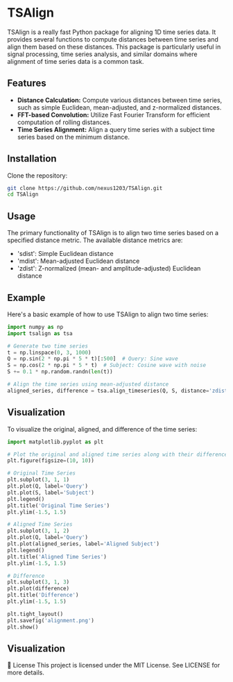 # TSAlign

TSAlign is a really fast Python package for aligning 1D time series data. It provides several functions to compute distances between time series and align them based on these distances. This package is particularly useful in signal processing, time series analysis, and similar domains where alignment of time series data is a common task.

## Features

- **Distance Calculation:** Compute various distances between time series, such as simple Euclidean, mean-adjusted, and z-normalized distances.
- **FFT-based Convolution:** Utilize Fast Fourier Transform for efficient computation of rolling distances.
- **Time Series Alignment:** Align a query time series with a subject time series based on the minimum distance.

## Installation

Clone the repository:

```bash
git clone https://github.com/nexus1203/TSAlign.git
cd TSAlign
```

## Usage
The primary functionality of TSAlign is to align two time series based on a specified distance metric. The available distance metrics are:

- 'sdist': Simple Euclidean distance
- 'mdist': Mean-adjusted Euclidean distance
- 'zdist': Z-normalized (mean- and amplitude-adjusted) Euclidean distance

## Example
Here's a basic example of how to use TSAlign to align two time series:

```python
import numpy as np
import tsalign as tsa

# Generate two time series
t = np.linspace(0, 3, 1000)
Q = np.sin(2 * np.pi * 5 * t)[:500]  # Query: Sine wave
S = np.cos(2 * np.pi * 5 * t)  # Subject: Cosine wave with noise
S += 0.1 * np.random.randn(len(t))

# Align the time series using mean-adjusted distance
aligned_series, difference = tsa.align_timeseries(Q, S, distance='zdist')
```
## Visualization
To visualize the original, aligned, and difference of the time series:
```python
import matplotlib.pyplot as plt

# Plot the original and aligned time series along with their difference
plt.figure(figsize=(10, 10))

# Original Time Series
plt.subplot(3, 1, 1)
plt.plot(Q, label='Query')
plt.plot(S, label='Subject')
plt.legend()
plt.title('Original Time Series')
plt.ylim(-1.5, 1.5)

# Aligned Time Series
plt.subplot(3, 1, 2)
plt.plot(Q, label='Query')
plt.plot(aligned_series, label='Aligned Subject')
plt.legend()
plt.title('Aligned Time Series')
plt.ylim(-1.5, 1.5)

# Difference
plt.subplot(3, 1, 3)
plt.plot(difference)
plt.title('Difference')
plt.ylim(-1.5, 1.5)

plt.tight_layout()
plt.savefig('alignment.png')
plt.show()
```

## Visualization


:memo: License
This project is licensed under the MIT License. See LICENSE for more details.
